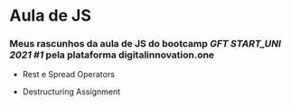 # Aula de JS

### Meus rascunhos da aula de JS do bootcamp *GFT START_UNI 2021 #1* pela plataforma digitalinnovation.one

- Rest e Spread Operators

- Destructuring Assignment